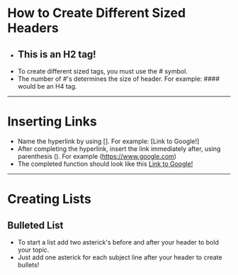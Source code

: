 # **How to Create Different Sized Headers**
* ## This is an H2 tag!
* To create different sized tags, you must use the # symbol.
* The number of #'s determines the size of header. For example: #### would be an H4 tag.
***
# **Inserting Links** 
* Name the hyperlink by using []. For example: [Link to Google!] 
* After completing the hyperlink, insert the link immediately after, using parenthesis (). For example (https://www.google.com)
* The completed function should look like this [Link to Google!](https://www.google.com) 
***
# **Creating Lists** 

## Bulleted List 
* To start a list add two asterick's before and after your header to bold your topic. 
* Just add one asterick for each subject line after your header to create bullets! 

